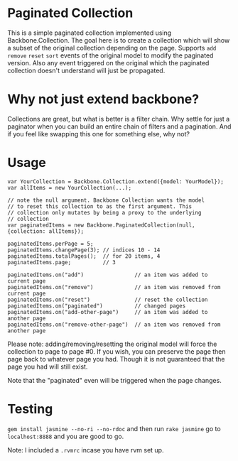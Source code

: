 # Paginated Collection

This is a simple paginated collection implemented using
Backbone.Collection. The goal here is to create a collection which will
show a subset of the original collection depending on the page.
Supports `add` `remove` `reset` `sort` events of the original model to modify 
the paginated version. Also any event triggered on the original which the paginated
collection doesn't understand will just be propagated.

# Why not just extend backbone?

Collections are great, but what is better is a filter chain. Why settle for just a paginator when you can build an entire chain of filters and a pagination. And if you feel like swapping this one for something else, why not?

# Usage

    var YourCollection = Backbone.Collection.extend({model: YourModel});
    var allItems = new YourCollection(...);

    // note the null argument. Backbone Collection wants the model
    // to reset this collection to as the first argument. This
    // collection only mutates by being a proxy to the underlying
    // collection
    var paginatedItems = new Backbone.PaginatedCollection(null, {collection: allItems});

    paginatedItems.perPage = 5;
    paginatedItems.changePage(3); // indices 10 - 14
    paginatedItems.totalPages();  // for 20 items, 4
    paginatedItems.page;          // 3

    paginatedItems.on("add")                // an item was added to current page
    paginatedItems.on("remove")             // an item was removed from current page
    paginatedItems.on("reset")              // reset the collection
    paginatedItems.on("paginated")          // changed pages
    paginatedItems.on("add-other-page")     // an item was added to another page
    paginatedItems.on("remove-other-page")  // an item was removed from another page


Please note: adding/removing/resetting the original model will force the
collection to page to page #0. If you wish, you can preserve the page
then page back to whatever page you had. Though it is not guaranteed
that the page you had will still exist.

Note that the "paginated" even will be triggered when the page changes.

# Testing

`gem install jasmine --no-ri --no-rdoc` and then run `rake jasmine` go to `localhost:8888` and you are good to go.

Note: I included a `.rvmrc` incase you have rvm set up.